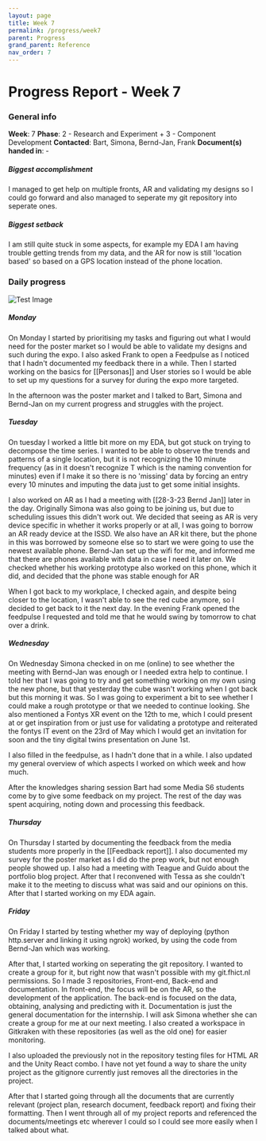 ```yaml
---
layout: page
title: Week 7
permalink: /progress/week7
parent: Progress
grand_parent: Reference
nav_order: 7
---
```

# Progress Report - Week 7

### General info
**Week**: 7
**Phase**: 2 - Research and Experiment + 3 - Component Development
**Contacted**: Bart, Simona, Bernd-Jan, Frank
**Document(s) handed in**: -

##### Biggest accomplishment
I managed to get help on multiple fronts, AR and validating my designs so I could go forward and also managed to seperate my git repository into seperate ones.

##### Biggest setback
I am still quite stuck in some aspects, for example my EDA I am having trouble getting trends from my data, and the AR for now is still 'location based' so based on a GPS location instead of the phone location.

### Daily progress
![Test Image](basic-weekly-template.png)

##### Monday
On Monday I started by prioritising my tasks and figuring out what I would need for the poster market so I would be able to validate my designs and such during the expo. I also asked Frank to open a Feedpulse as I noticed that I hadn't documented my feedback there in a while. Then I started working on the basics for [[Personas]] and User stories so I would be able to set up my questions for a survey for during the expo more targeted.

In the afternoon was the poster market and I talked to Bart, Simona and Bernd-Jan on my current progress and struggles with the project.

##### Tuesday
On tuesday I worked a little bit more on my EDA, but got stuck on trying to decompose the time series. I wanted to be able to observe the trends and patterns of a single location, but it is not recognizing the 10 minute frequency (as in it doesn't recognize T which is the naming convention for minutes) even if I make it so there is no 'missing' data by forcing an entry every 10 minutes and imputing the data just to get some initial insights.

I also worked on AR as I had a meeting with [[28-3-23 Bernd Jan]] later in the day. Originally Simona was also going to be joining us, but due to scheduling issues this didn't work out. We decided that seeing as AR is very device specific in whether it works properly or at all, I was going to borrow an AR ready device at the ISSD. We also have an AR kit there, but the phone in this was borrowed by someone else so to start we were going to use the newest available phone. Bernd-Jan set up the wifi for me, and informed me that there are phones available with data in case I need it later on. We checked whether his working prototype also worked on this phone, which it did, and decided that the phone was stable enough for AR

When I got back to my workplace, I checked again, and despite being closer to the location, I wasn't able to see the red cube anymore, so I decided to get back to it the next day. In the evening Frank opened the feedpulse I requested and told me that he would swing by tomorrow to chat over a drink.

##### Wednesday
On Wednesday Simona checked in on me (online) to see whether the meeting with Bernd-Jan was enough or I needed extra help to continue. I told her that I was going to try and get something working on my own using the new phone, but that yesterday the cube wasn't working when I got back but this morning it was. So I was going to experiment a bit to see whether I could make a rough prototype or that we needed to continue looking. She also mentioned a Fontys XR event on the 12th to me, which I could present at or get inspiration from or just use for validating a prototype and reiterated the fontys IT event on the 23rd of May which I would get an invitation for soon and the tiny digital twins presentation on June 1st.

I also filled in the feedpulse, as I hadn't done that in a while. I also updated my general overview of which aspects I worked on which week and how much.

After the knowledges sharing session Bart had some Media S6 students come by to give some feedback on my project. The rest of the day was spent acquiring, noting down and processing this feedback.

##### Thursday
On Thursday I started by documenting the feedback from the media students more properly in the [[Feedback report]]. I also documented my survey for the poster market as I did do the prep work, but not enough people showed up. I also had a meeting with Teague and Guido about the portfolio blog project. After that I reconvened with Tessa as she couldn't make it to the meeting to discuss what was said and our opinions on this. After that I started working on my EDA again. 

##### Friday
On Friday I started by testing whether my way of deploying (python http.server and linking it using ngrok) worked, by using the code from Bernd-Jan which was working.

After that, I started working on seperating the git repository. I wanted to create a group for it, but right now that wasn't possible with my git.fhict.nl permissions. So I made 3 repositories, Front-end, Back-end and documentation. In front-end, the focus will be on the AR, so the development of the application. The back-end is focused on the data, obtaining, analysing and predicting with it. Documentation is just the general documentation for the internship. I will ask Simona whether she can create a group for me at our next meeting. I also created a workspace in Gitkraken with these repositories (as well as the old one) for easier monitoring.

I also uploaded the previously not in the repository testing files for HTML AR and the Unity React combo. I have not yet found a way to share the unity project as the gitignore currently just removes all the directories in the project.

After that I started going through all the documents that are currently relevant (project plan, research document, feedback report) and fixing their formatting. Then I went through all of my project reports and referenced the documents/meetings etc wherever I could so I could see more easily when I talked about what.